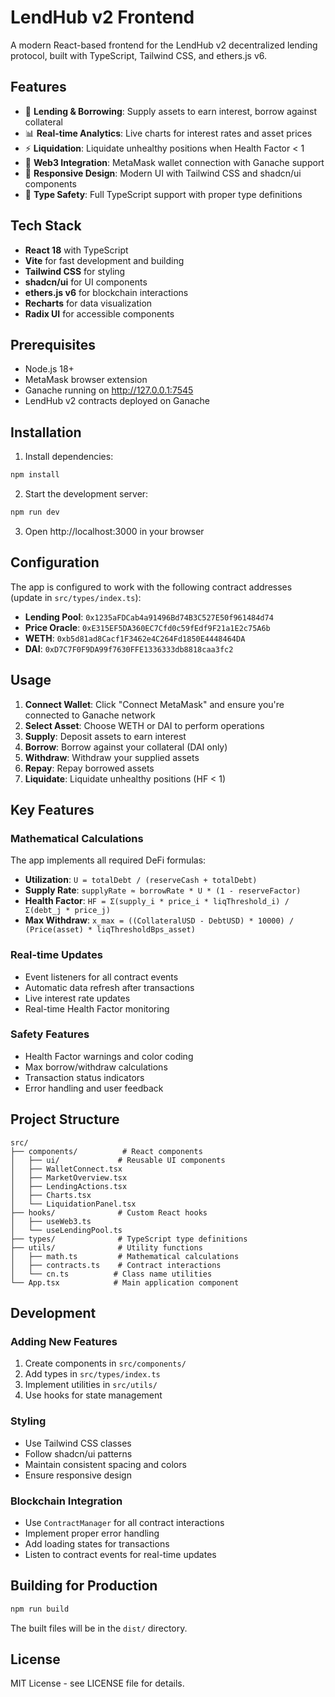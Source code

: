 # LendHub v2 Frontend

A modern React-based frontend for the LendHub v2 decentralized lending protocol, built with TypeScript, Tailwind CSS, and ethers.js v6.

## Features

- 🏦 **Lending & Borrowing**: Supply assets to earn interest, borrow against collateral
- 📊 **Real-time Analytics**: Live charts for interest rates and asset prices
- ⚡ **Liquidation**: Liquidate unhealthy positions when Health Factor < 1
- 🔗 **Web3 Integration**: MetaMask wallet connection with Ganache support
- 📱 **Responsive Design**: Modern UI with Tailwind CSS and shadcn/ui components
- 🎯 **Type Safety**: Full TypeScript support with proper type definitions

## Tech Stack

- **React 18** with TypeScript
- **Vite** for fast development and building
- **Tailwind CSS** for styling
- **shadcn/ui** for UI components
- **ethers.js v6** for blockchain interactions
- **Recharts** for data visualization
- **Radix UI** for accessible components

## Prerequisites

- Node.js 18+ 
- MetaMask browser extension
- Ganache running on http://127.0.0.1:7545
- LendHub v2 contracts deployed on Ganache

## Installation

1. Install dependencies:
```bash
npm install
```

2. Start the development server:
```bash
npm run dev
```

3. Open http://localhost:3000 in your browser

## Configuration

The app is configured to work with the following contract addresses (update in `src/types/index.ts`):

- **Lending Pool**: `0x1235aFDCab4a91496Bd74B3C527E50f961484d74`
- **Price Oracle**: `0xE315EF5DA360EC7Cfd0c59fEdf9F21a1E2c75A6b`
- **WETH**: `0xb5d81ad8Cacf1F3462e4C264Fd1850E4448464DA`
- **DAI**: `0xD7C7F0F9DA99f7630FFE1336333db8818caa3fc2`

## Usage

1. **Connect Wallet**: Click "Connect MetaMask" and ensure you're connected to Ganache network
2. **Select Asset**: Choose WETH or DAI to perform operations
3. **Supply**: Deposit assets to earn interest
4. **Borrow**: Borrow against your collateral (DAI only)
5. **Withdraw**: Withdraw your supplied assets
6. **Repay**: Repay borrowed assets
7. **Liquidate**: Liquidate unhealthy positions (HF < 1)

## Key Features

### Mathematical Calculations

The app implements all required DeFi formulas:

- **Utilization**: `U = totalDebt / (reserveCash + totalDebt)`
- **Supply Rate**: `supplyRate ≈ borrowRate * U * (1 - reserveFactor)`
- **Health Factor**: `HF = Σ(supply_i * price_i * liqThreshold_i) / Σ(debt_j * price_j)`
- **Max Withdraw**: `x_max = ((CollateralUSD - DebtUSD) * 10000) / (Price(asset) * liqThresholdBps_asset)`

### Real-time Updates

- Event listeners for all contract events
- Automatic data refresh after transactions
- Live interest rate updates
- Real-time Health Factor monitoring

### Safety Features

- Health Factor warnings and color coding
- Max borrow/withdraw calculations
- Transaction status indicators
- Error handling and user feedback

## Project Structure

```
src/
├── components/          # React components
│   ├── ui/             # Reusable UI components
│   ├── WalletConnect.tsx
│   ├── MarketOverview.tsx
│   ├── LendingActions.tsx
│   ├── Charts.tsx
│   └── LiquidationPanel.tsx
├── hooks/              # Custom React hooks
│   ├── useWeb3.ts
│   └── useLendingPool.ts
├── types/              # TypeScript type definitions
├── utils/              # Utility functions
│   ├── math.ts         # Mathematical calculations
│   ├── contracts.ts    # Contract interactions
│   └── cn.ts          # Class name utilities
└── App.tsx            # Main application component
```

## Development

### Adding New Features

1. Create components in `src/components/`
2. Add types in `src/types/index.ts`
3. Implement utilities in `src/utils/`
4. Use hooks for state management

### Styling

- Use Tailwind CSS classes
- Follow shadcn/ui patterns
- Maintain consistent spacing and colors
- Ensure responsive design

### Blockchain Integration

- Use `ContractManager` for all contract interactions
- Implement proper error handling
- Add loading states for transactions
- Listen to contract events for real-time updates

## Building for Production

```bash
npm run build
```

The built files will be in the `dist/` directory.

## License

MIT License - see LICENSE file for details.